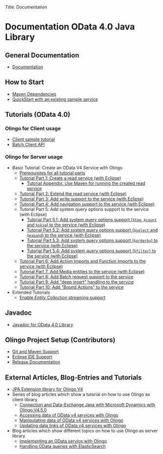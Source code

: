 Title:     Documentation

# Documentation OData 4.0 Java Library

## General Documentation

  * [Documentation](/doc/odata4/overview.html)

## How to Start

  * [Maven Dependencies](/doc/odata4/dependencies.html)
  * [QuickStart with an existing sample service](/doc/odata4/tutorials/od4_quick_start_sample.html)


## Tutorials (OData 4.0)

### Olingo for Client usage
  * [Client sample tutorial](/doc/odata4/tutorials/od4_basic_client_read.html)
  * [Batch Client API](/doc/odata4/tutorials/od4_basic_batch_client.html)

### Olingo for Server usage

  * Basic Tutorial: Create an OData V4 Service with Olingo
    * [Prerequisites for all tutorial parts](/doc/odata4/tutorials/prerequisites/prerequisites.html)
    * [Tutorial Part 1: Create a read service (with Eclipse)](/doc/odata4/tutorials/read/tutorial_read.html)
      * [Tutorial Appendix: Use Maven for running the created read service](/doc/odata4/tutorials/read/tutorial_read_mvn.html)
    * [Tutorial Part 2: Extend the read service (with Eclipse)](/doc/odata4/tutorials/readep/tutorial_readep.html)
    * [Tutorial Part 3: Add write support to the service (with Eclipse)](/doc/odata4/tutorials/write/tutorial_write.html)
    * [Tutorial Part 4: Add navigation support to the service (with Eclipse)](/doc/odata4/tutorials/navigation/tutorial_navigation.html)
    * Tutorial Part 5: Add system query options support to the service (with Eclipse)
      * [Tutorial Part 5.1: Add system query options support (`$top`, `$count` and `$skip`) to the service (with Eclipse)](/doc/odata4/tutorials/sqo_tcs/tutorial_sqo_tcs.html)
      * [Tutorial Part 5.2: Add system query options support (`$select` and `$expand`) to the service (with Eclipse)](/doc/odata4/tutorials/sqo_es/tutorial_sqo_es.html)
      * [Tutorial Part 5.3: Add system query options support (`$orderby`) to the service (with Eclipse)](/doc/odata4/tutorials/sqo_o/tutorial_sqo_o.html)
      * [Tutorial Part 5.4: Add system query options support (`$filter`) to the service (with Eclipse)](/doc/odata4/tutorials/sqo_f/tutorial_sqo_f.html)
    * [Tutorial Part 6: Add Action Imports and Function Imports to the service (with Eclipse)](/doc/odata4/tutorials/action/tutorial_action.html)
    * [Tutorial Part 7: Add Media entities to the service (with Eclipse)](/doc/odata4/tutorials/media/tutorial_media.html)
    * [Tutorial Part 8: Add Batch request support to the service](/doc/odata4/tutorials/batch/tutorial_batch.html)
    * [Tutorial Part 9: Add "deep insert" handling to the service](/doc/odata4/tutorials/deep_insert/tutorial_deep_insert.html)
    * [Tutorial Part 10: Add "Bound Actions" to the service](/doc/odata4/tutorials/action/tutorial_bound_action.html)
  * Extended Tutorials
    * [Enable *Entity Collection* streaming support](/doc/odata4/tutorials/streaming/tutorial_streaming.html)


## Javadoc

  * [Javadoc for OData 4.0 Library](/javadoc/odata4/index.html)


## Olingo Project Setup (Contributors)

  * [Git and Maven Support](/doc/odata4/maven.html)
  * [Eclipse IDE Support](/doc/odata4/eclipse.html)
  * [Release Documentation](/doc/odata4/release.html)


## External Articles, Blog-Entries and Tutorials

  * [JPA Extension library for Olingo V4](https://github.com/SAP/olingo-jpa-processor-v4)
  * Series of blog articles which show a tutorial on how to use Olingo as client library
    * [Connection and Data-Exchange Java with Microsoft Dynamics with Olingo V4.5.0](https://egmont-petersen.nl/mesmerize/java-html/connection-and-data-exchange-java-with-microsoft-dynamics/)
    * [Accessing data of OData v4 services with Olingo](https://templth.wordpress.com/2014/12/03/accessing-odata-v4-service-with-olingo/)
    * [Manipulating data of OData v4 services with Olingo](https://templth.wordpress.com/2014/12/05/manipulating-data-of-odata-v4-services-with-olingo/)
    * [Updating data links of OData v4 services with Olingo](https://templth.wordpress.com/2014/12/08/updating-data-links-of-odata-v4-services-with-olingo/)
  * Blog articles which show different topics on how to use Olingo as server library
    * [Implementing an OData service with Olingo](https://templth.wordpress.com/2015/04/27/implementing-an-odata-service-with-olingo/)
    * [Handling OData queries with ElasticSearch](https://templth.wordpress.com/2015/04/03/handling-odata-queries-with-elasticsearch/)
